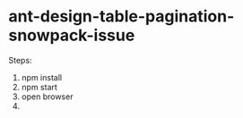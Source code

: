 # ant-design-table-pagination-snowpack-issue

Steps:

1. npm install
2. npm start
3. open browser
4.
